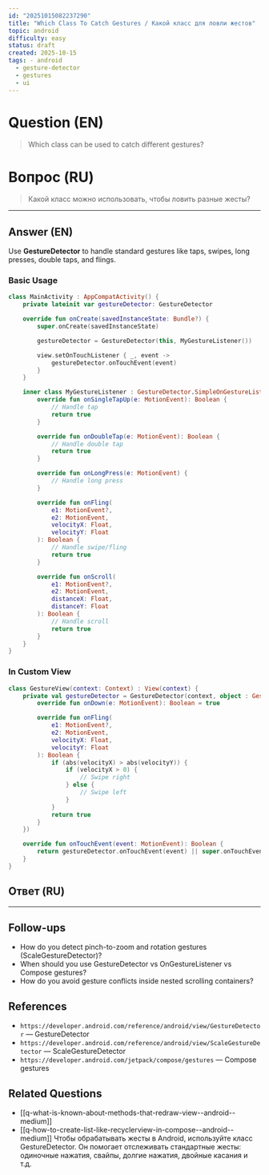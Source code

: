 ```yaml
---
id: "20251015082237290"
title: "Which Class To Catch Gestures / Какой класс для ловли жестов"
topic: android
difficulty: easy
status: draft
created: 2025-10-15
tags: - android
  - gesture-detector
  - gestures
  - ui
---
```


# Question (EN)

> Which class can be used to catch different gestures?

# Вопрос (RU)

> Какой класс можно использовать, чтобы ловить разные жесты?

---

## Answer (EN)

Use **GestureDetector** to handle standard gestures like taps, swipes, long presses, double taps, and flings.

### Basic Usage

```kotlin
class MainActivity : AppCompatActivity() {
    private lateinit var gestureDetector: GestureDetector

    override fun onCreate(savedInstanceState: Bundle?) {
        super.onCreate(savedInstanceState)

        gestureDetector = GestureDetector(this, MyGestureListener())

        view.setOnTouchListener { _, event ->
            gestureDetector.onTouchEvent(event)
        }
    }

    inner class MyGestureListener : GestureDetector.SimpleOnGestureListener() {
        override fun onSingleTapUp(e: MotionEvent): Boolean {
            // Handle tap
            return true
        }

        override fun onDoubleTap(e: MotionEvent): Boolean {
            // Handle double tap
            return true
        }

        override fun onLongPress(e: MotionEvent) {
            // Handle long press
        }

        override fun onFling(
            e1: MotionEvent?,
            e2: MotionEvent,
            velocityX: Float,
            velocityY: Float
        ): Boolean {
            // Handle swipe/fling
            return true
        }

        override fun onScroll(
            e1: MotionEvent?,
            e2: MotionEvent,
            distanceX: Float,
            distanceY: Float
        ): Boolean {
            // Handle scroll
            return true
        }
    }
}
```

### In Custom View

```kotlin
class GestureView(context: Context) : View(context) {
    private val gestureDetector = GestureDetector(context, object : GestureDetector.SimpleOnGestureListener() {
        override fun onDown(e: MotionEvent): Boolean = true

        override fun onFling(
            e1: MotionEvent?,
            e2: MotionEvent,
            velocityX: Float,
            velocityY: Float
        ): Boolean {
            if (abs(velocityX) > abs(velocityY)) {
                if (velocityX > 0) {
                    // Swipe right
                } else {
                    // Swipe left
                }
            }
            return true
        }
    })

    override fun onTouchEvent(event: MotionEvent): Boolean {
        return gestureDetector.onTouchEvent(event) || super.onTouchEvent(event)
    }
}
```

## Ответ (RU)

---

## Follow-ups

-   How do you detect pinch-to-zoom and rotation gestures (ScaleGestureDetector)?
-   When should you use GestureDetector vs OnGestureListener vs Compose gestures?
-   How do you avoid gesture conflicts inside nested scrolling containers?

## References

-   `https://developer.android.com/reference/android/view/GestureDetector` — GestureDetector
-   `https://developer.android.com/reference/android/view/ScaleGestureDetector` — ScaleGestureDetector
-   `https://developer.android.com/jetpack/compose/gestures` — Compose gestures

## Related Questions

-   [[q-what-is-known-about-methods-that-redraw-view--android--medium]]
-   [[q-how-to-create-list-like-recyclerview-in-compose--android--medium]]
    Чтобы обрабатывать жесты в Android, используйте класс GestureDetector. Он помогает отслеживать стандартные жесты: одиночные нажатия, свайпы, долгие нажатия, двойные касания и т.д.
